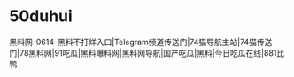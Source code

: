 # 50duhui
黑料网-0614-黑料不打烊入口|Telegram频道传送门|74猫导航主站|74猫传送门|78黑料网|91吃瓜|黑料曝料网|黑料网导航|国产吃瓜|黑料|今日吃瓜在线|881比鸭
